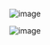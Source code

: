 ![image](https://user-images.githubusercontent.com/81522853/235474314-99d34d70-67d9-4e3f-b64a-1fc2f38487fa.png)


![image](https://user-images.githubusercontent.com/81522853/235474337-6adb3af5-c20c-422d-817d-a29aa4bd927c.png)








